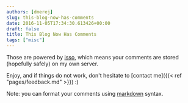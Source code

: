 ```yaml
---
authors: [dmerej]
slug: this-blog-now-has-comments
date: 2016-11-05T17:34:30.613426+00:00
draft: false
title: This Blog Now Has Comments
tags: ["misc"]
---
```


Those are powered by [isso](https://posativ.org/isso/), which means
your comments are stored (hopefully safely) on my own server.

Enjoy, and if things do not work, don't hesitate to
[contact me]({{< ref "pages/feedback.md" >}}) :)

Note: you can format your comments using
[markdown](http://daringfireball.net/projects/markdown)
syntax.

<!--more-->
